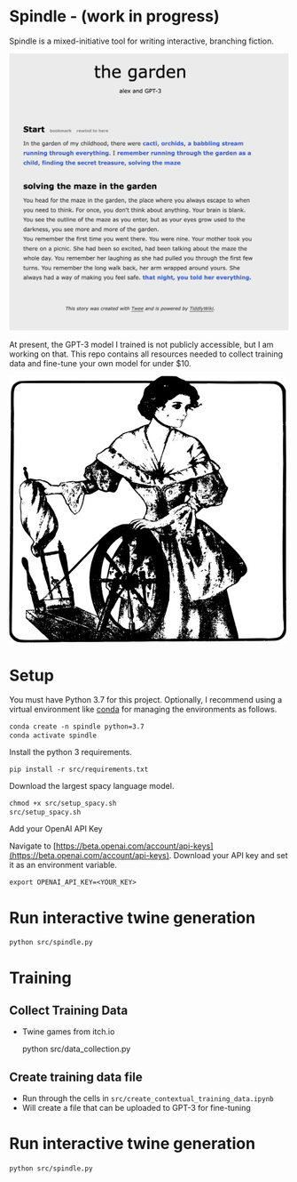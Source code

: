 # Spindle - (work in progress)

Spindle is a mixed-initiative tool for writing interactive, branching fiction.


![Example](the_garden.png)

At present, the GPT-3 model I trained is not publicly accessible, but I am working on that. This repo contains all resources needed to collect training data and fine-tune your own model for under $10.


![Spindle](spindle.png)

# Setup

You must have Python 3.7 for this project. Optionally, I recommend using a virtual environment like [conda](https://docs.conda.io/projects/conda/en/latest/user-guide/tasks/manage-environments.html) for managing the environments as follows.

    conda create -n spindle python=3.7
    conda activate spindle

Install the python 3 requirements. 

    pip install -r src/requirements.txt
    
Download the largest spacy language model.

    chmod +x src/setup_spacy.sh
    src/setup_spacy.sh
    
Add your OpenAI API Key

Navigate to [https://beta.openai.com/account/api-keys](https://beta.openai.com/account/api-keys). Download your API key and set it as an environment variable.

    export OPENAI_API_KEY=<YOUR_KEY>

# Run interactive twine generation

    python src/spindle.py

# Training

## Collect Training Data

- Twine games from itch.io

    python src/data_collection.py

## Create training data file

- Run through the cells in `src/create_contextual_training_data.ipynb`
- Will create a file that can be uploaded to GPT-3 for fine-tuning

# Run interactive twine generation

    python src/spindle.py


